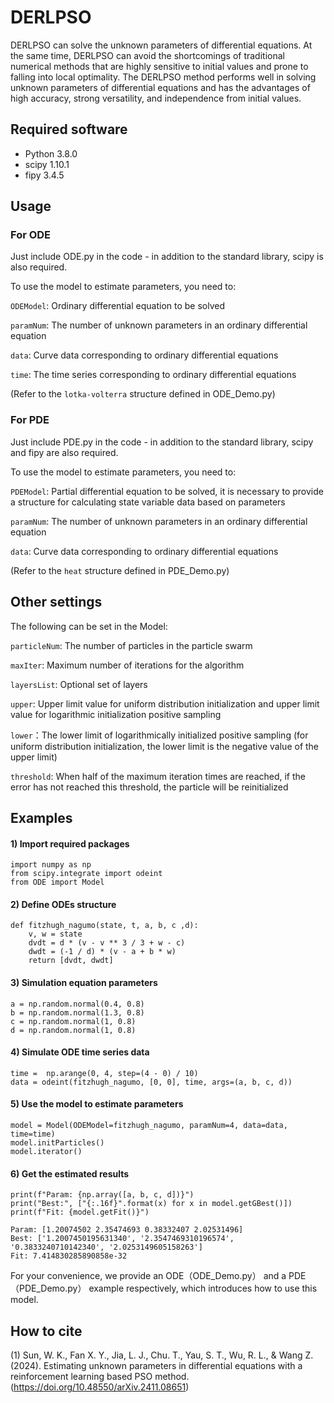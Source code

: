 # DERLPSO

DERLPSO can solve the unknown parameters of differential equations. At the same time, DERLPSO can avoid the shortcomings of traditional numerical methods that are highly sensitive to initial values ​​and prone to falling into local optimality. The DERLPSO method performs well in solving unknown parameters of differential equations and has the advantages of high accuracy, strong versatility, and independence from initial values.

## Required software

- Python 3.8.0
- scipy 1.10.1 
- fipy 3.4.5

## Usage

### For ODE

Just include ODE.py in the code - in addition to the standard library, scipy is also required.

To use the model to estimate parameters, you need to:

`ODEModel`: Ordinary differential equation to be solved

`paramNum`: The number of unknown parameters in an ordinary differential equation

`data`: Curve data corresponding to ordinary differential equations

`time`: The time series corresponding to ordinary differential equations

(Refer to the `lotka-volterra` structure defined in ODE_Demo.py)

### For PDE

Just include PDE.py in the code - in addition to the standard library, scipy and fipy are also required.

To use the model to estimate parameters, you need to:

`PDEModel`: Partial differential equation to be solved, it is necessary to provide a structure for calculating state variable data based on parameters

`paramNum`: The number of unknown parameters in an ordinary differential equation

`data`: Curve data corresponding to ordinary differential equations

(Refer to the `heat` structure defined in PDE_Demo.py)

## Other settings

The following can be set in the Model:

`particleNum`: The number of particles in the particle swarm

`maxIter`: Maximum number of iterations for the algorithm

`layersList`: Optional set of layers

`upper`: Upper limit value for uniform distribution initialization and upper limit value for logarithmic initialization positive sampling

`lower`：The lower limit of logarithmically initialized positive sampling (for uniform distribution initialization, the lower limit is the negative value of the upper limit)

`threshold`: When half of the maximum iteration times are reached, if the error has not reached this threshold, the particle will be reinitialized

## Examples

#### 1) Import required packages

```
import numpy as np
from scipy.integrate import odeint
from ODE import Model
```

#### 2) Define ODEs structure

```
def fitzhugh_nagumo(state, t, a, b, c ,d):
    v, w = state
    dvdt = d * (v - v ** 3 / 3 + w - c)
    dwdt = (-1 / d) * (v - a + b * w)
    return [dvdt, dwdt]
```

#### 3) Simulation equation parameters

```
a = np.random.normal(0.4, 0.8)
b = np.random.normal(1.3, 0.8)
c = np.random.normal(1, 0.8)
d = np.random.normal(1, 0.8)
```

#### 4) Simulate ODE time series data

```
time =  np.arange(0, 4, step=(4 - 0) / 10)
data = odeint(fitzhugh_nagumo, [0, 0], time, args=(a, b, c, d))
```

#### 5) Use the model to estimate parameters

```
model = Model(ODEModel=fitzhugh_nagumo, paramNum=4, data=data, time=time)
model.initParticles()
model.iterator()
```

#### 6) Get the estimated results

```
print(f"Param: {np.array([a, b, c, d])}")
print("Best:", ["{:.16f}".format(x) for x in model.getGBest()])
print(f"Fit: {model.getFit()}")

Param: [1.20074502 2.35474693 0.38332407 2.02531496]
Best: ['1.2007450195631340', '2.3547469310196574', '0.3833240710142340', '2.0253149605158263']
Fit: 7.414830285890858e-32
```

For your convenience, we provide an ODE（ODE_Demo.py） and a PDE（PDE_Demo.py） example respectively, which introduces how to use this model.

## How to cite

(1) Sun, W. K., Fan X. Y., Jia, L. J., Chu. T., Yau, S. T., Wu, R. L., & Wang Z. (2024). Estimating unknown parameters in differential equations with a reinforcement learning based PSO method. (https://doi.org/10.48550/arXiv.2411.08651)
